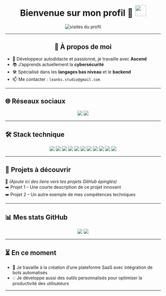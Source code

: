 <h1 align="center">
  Bienvenue sur mon profil 👋
  <img src="https://media.giphy.com/media/hvRJCLFzcasrR4ia7z/giphy.gif" width="35">
</h1>

<p align="center">
  <img src="https://komarev.com/ghpvc/?username=LeanksCelsus&label=Visiteurs&color=0e75b6&style=flat" alt="visites du profil"/>
</p>

---

<div align="center">

## 🚀 À propos de moi

</div>

<ul>
  <li>🎯 Développeur autodidacte et passionné, je travaille avec <strong>Ascend</strong></li>
  <li>📚 J’apprends actuellement la <strong>cybersécurité</strong></li>
  <li>🛠️ Spécialisé dans les <strong>langages bas niveau</strong> et le <strong>backend</strong></li>
  <li>📫 Me contacter : <code>leanks.studio@gmail.com</code></li>
</ul>

---

## 🌐 Réseaux sociaux

<p align="center">
  <img src="https://img.shields.io/badge/Discord-5865F2?style=for-the-badge&logo=discord&logoColor=white" />
  <img src="https://img.shields.io/badge/Telegram-2CA5E0?style=for-the-badge&logo=telegram&logoColor=white" />
</p>

---

## 🛠️ Stack technique

<p align="center">
  <img src="https://img.shields.io/badge/HTML-E34F26?style=for-the-badge&logo=html5&logoColor=white" />
  <img src="https://img.shields.io/badge/CSS-1572B6?style=for-the-badge&logo=css3&logoColor=white" />
  <img src="https://img.shields.io/badge/JavaScript-F7DF1E?style=for-the-badge&logo=javascript&logoColor=black" />
  <img src="https://img.shields.io/badge/Python-3670A0?style=for-the-badge&logo=python&logoColor=ffdd54" />
  <img src="https://img.shields.io/badge/Node.js-339933?style=for-the-badge&logo=node.js&logoColor=white" />
  <img src="https://img.shields.io/badge/React-20232A?style=for-the-badge&logo=react&logoColor=61DAFB" />
  <img src="https://img.shields.io/badge/MySQL-00758F?style=for-the-badge&logo=mysql&logoColor=white" />
  <img src="https://img.shields.io/badge/MongoDB-4EA94B?style=for-the-badge&logo=mongodb&logoColor=white" />
  <img src="https://img.shields.io/badge/IntelliJ%20IDEA-000?style=for-the-badge&logo=intellijidea&logoColor=white" />
  <img src="https://img.shields.io/badge/Debian-A81D33?style=for-the-badge&logo=debian&logoColor=white" />
  <img src="https://img.shields.io/badge/Arch_Linux-1793D1?style=for-the-badge&logo=arch-linux&logoColor=white" />
</p>

---

## 📌 Projets à découvrir

🔧 *(Ajoute ici des liens vers tes projets GitHub épinglés)*  
➡️ Projet 1 – Une courte description de ce projet innovant  
➡️ Projet 2 – Un autre exemple de mes compétences techniques

---

## 📊 Mes stats GitHub

<p align="center">
  <img src="https://github-readme-stats.vercel.app/api?username=LeanksCelsus&show_icons=true&theme=default&hide_border=true" />
  <img src="https://github-readme-stats.vercel.app/api/top-langs/?username=LeanksCelsus&layout=compact&hide_border=true" />
</p>

---

## ⏳ En ce moment

- 🚧 Je travaille à la création d’une plateforme SaaS avec intégration de bots automatisés  
- 💡 Je développe aussi des outils personnalisés pour optimiser la productivité des utilisateurs

---
